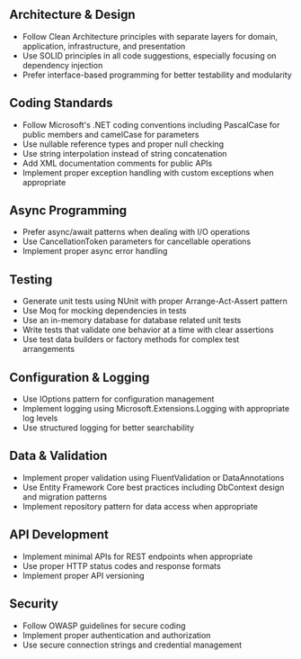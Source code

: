 ## Architecture & Design
- Follow Clean Architecture principles with separate layers for domain, application, infrastructure, and presentation
- Use SOLID principles in all code suggestions, especially focusing on dependency injection
- Prefer interface-based programming for better testability and modularity

## Coding Standards
- Follow Microsoft's .NET coding conventions including PascalCase for public members and camelCase for parameters
- Use nullable reference types and proper null checking
- Use string interpolation instead of string concatenation
- Add XML documentation comments for public APIs
- Implement proper exception handling with custom exceptions when appropriate

## Async Programming
- Prefer async/await patterns when dealing with I/O operations
- Use CancellationToken parameters for cancellable operations
- Implement proper async error handling

## Testing
- Generate unit tests using NUnit with proper Arrange-Act-Assert pattern
- Use Moq for mocking dependencies in tests
- Use an in-memory database for database related unit tests
- Write tests that validate one behavior at a time with clear assertions
- Use test data builders or factory methods for complex test arrangements

## Configuration & Logging
- Use IOptions pattern for configuration management
- Implement logging using Microsoft.Extensions.Logging with appropriate log levels
- Use structured logging for better searchability

## Data & Validation
- Implement proper validation using FluentValidation or DataAnnotations
- Use Entity Framework Core best practices including DbContext design and migration patterns
- Implement repository pattern for data access when appropriate

## API Development
- Implement minimal APIs for REST endpoints when appropriate
- Use proper HTTP status codes and response formats
- Implement proper API versioning

## Security
- Follow OWASP guidelines for secure coding
- Implement proper authentication and authorization
- Use secure connection strings and credential management 
